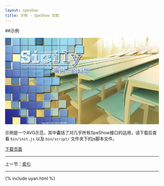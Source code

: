 ```yaml
---
layout: speshow
title: 示例 - SpeShow 文档
---
```


##示例

![SpeShow Capture](/images/speshow_capture.jpg)

示例是一个AVG示范，其中囊括了对几乎所有SpeShow接口的运用，请下载后查看 `bin/init.js` 以及 `bin/script/` 文件夹下的js脚本文件。

[下载页面](download.html#speshow_v_0.11.1)

***********************************************************************

上一节：[索引](reference.html)

***********************************************************************

{% include uyan.html %}